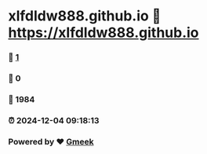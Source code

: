# xlfdldw888.github.io :link: https://xlfdldw888.github.io 
### :page_facing_up: [1](https://xlfdldw888.github.io/tag.html) 
### :speech_balloon: 0 
### :hibiscus: 1984 
### :alarm_clock: 2024-12-04 09:18:13 
### Powered by :heart: [Gmeek](https://github.com/Meekdai/Gmeek)
